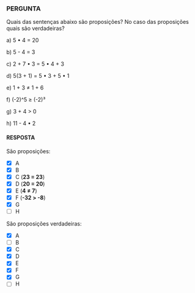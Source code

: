 ### PERGUNTA

Quais das sentenças abaixo são proposições? No caso das proposições quais são verdadeiras?

a) 5 • 4 = 20

b) 5 - 4 = 3

c) 2 + 7 • 3 = 5 • 4 + 3

d) 5(3 + 1) = 5 • 3 + 5 • 1

e) 1 + 3 ≠ 1 + 6

f) (-2)^5 ≥ (-2)³

g) 3 + 4 > 0

h) 11 - 4 • 2

#### RESPOSTA

São proposições:

- [x] A
- [x] B
- [x] C (**23 = 23**)
- [x] D (**20 = 20**)  
- [x] E (**4 ≠ 7**)
- [x] F (**-32 > -8**)
- [x] G
- [ ] H

São proposições verdadeiras:

- [x] A
- [ ] B
- [x] C
- [x] D
- [x] E
- [x] F
- [x] G
- [ ] H
